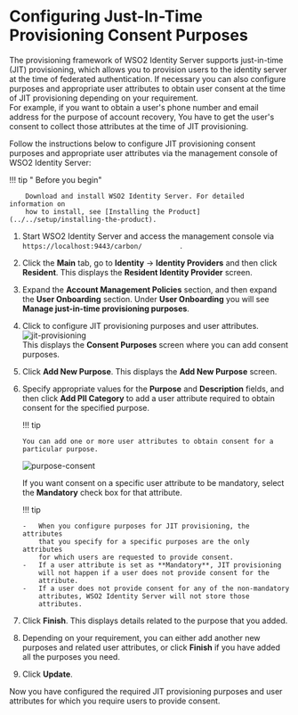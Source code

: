 # Configuring Just-In-Time Provisioning Consent Purposes

The provisioning framework of WSO2 Identity Server supports just-in-time
(JIT) provisioning, which allows you to provision users to the identity
server at the time of federated authentication. If necessary you can
also configure purposes and appropriate user attributes to obtain user
consent at the time of JIT provisioning depending on your requirement.  
For example, if you want to obtain a user's phone number and email
address for the purpose of account recovery, You have to get the user's
consent to collect those attributes at the time of JIT provisioning.

Follow the instructions below to configure JIT provisioning consent
purposes and appropriate user attributes via the management console of
WSO2 Identity Server:

!!! tip " Before you begin"
    
        Download and install WSO2 Identity Server. For detailed information on
        how to install, see [Installing the Product](../../setup/installing-the-product).
    

1.  Start WSO2 Identity Server and access the management console via
    `           https://localhost:9443/carbon/          ` .

2.  Click the **Main** tab, go to **Identity** -\> **Identity
    Providers** and then click **Resident**. This displays the
    **Resident Identity Provider** screen.
3.  Expand the **Account Management Policies** section, and then expand
    the **User Onboarding** section. Under **User Onboarding** you will
    see **Manage just-in-time provisioning purposes**.

4.  Click to configure JIT provisioning purposes and user attributes.  
    ![jit-provisioning]( ../assets/img/using-wso2-identity-server/jit-provisioning.png)   
    This displays the **Consent Purposes** screen where you can add
    consent purposes.

5.  Click **Add New Purpose**. This displays the **Add New Purpose**
    screen.
6.  Specify appropriate values for the **Purpose** and **Description**
    fields, and then click **Add PII Category** to add a user attribute
    required to obtain consent for the specified purpose.

    !!! tip
    
        You can add one or more user attributes to obtain consent for a
        particular purpose.
      
    ![purpose-consent]( ../assets/img/using-wso2-identity-server/purpose-consent.png) 

    If you want consent on a specific user attribute to be mandatory,
    select the **Mandatory** check box for that attribute.

    !!! tip
    
        -   When you configure purposes for JIT provisioning, the attributes
            that you specify for a specific purposes are the only attributes
            for which users are requested to provide consent.
        -   If a user attribute is set as **Mandatory**, JIT provisioning
            will not happen if a user does not provide consent for the
            attribute.
        -   If a user does not provide consent for any of the non-mandatory
            attributes, WSO2 Identity Server will not store those
            attributes.
    

7.  Click **Finish**. This displays details related to the purpose that
    you added.

8.  Depending on your requirement, you can either add another new
    purposes and related user attributes, or click **Finish** if you
    have added all the purposes you need.

9.  Click **Update**.

Now you have configured the required JIT provisioning purposes and user
attributes for which you require users to provide consent.

